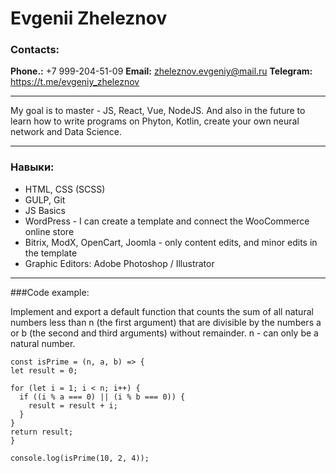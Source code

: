 # Evgenii Zheleznov

### Contacts:
**Phone.:** +7 999-204-51-09 
**Email:** zheleznov.evgeniy@mail.ru
**Telegram:** https://t.me/evgeniy_zheleznov


*********


My goal is to master - JS, React, Vue, NodeJS.
And also in the future to learn how to write programs on Phyton, Kotlin, create your own neural network and Data Science.


*********


### Навыки: 
- HTML, CSS (SCSS)
- GULP, Git
- JS Basics
- WordPress - I can create a template and connect the WooCommerce online store
- Bitrix, ModX, OpenCart, Joomla - only content edits, and minor edits in the template
- Graphic Editors: Adobe Photoshop / Illustrator 


*********


###Code example:


Implement and export a default function that counts the sum of all natural numbers less than n (the first argument) that are divisible by the numbers a or b (the second and third arguments) without remainder. n - can only be a natural number.


```
const isPrime = (n, a, b) => {
let result = 0;

for (let i = 1; i < n; i++) {
  if ((i % a === 0) || (i % b === 0)) {
    result = result + i;
  }
}
return result;
}

console.log(isPrime(10, 2, 4));
```